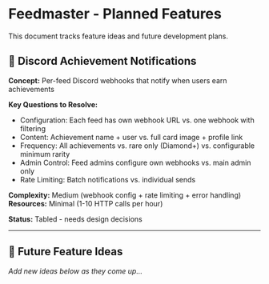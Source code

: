 # Feedmaster - Planned Features

This document tracks feature ideas and future development plans.

## 🔔 Discord Achievement Notifications

**Concept:** Per-feed Discord webhooks that notify when users earn achievements

**Key Questions to Resolve:**
- Configuration: Each feed has own webhook URL vs. one webhook with filtering
- Content: Achievement name + user vs. full card image + profile link
- Frequency: All achievements vs. rare only (Diamond+) vs. configurable minimum rarity
- Admin Control: Feed admins configure own webhooks vs. main admin only
- Rate Limiting: Batch notifications vs. individual sends

**Complexity:** Medium (webhook config + rate limiting + error handling)
**Resources:** Minimal (1-10 HTTP calls per hour)

**Status:** Tabled - needs design decisions

---

## 📝 Future Feature Ideas

*Add new ideas below as they come up...*
